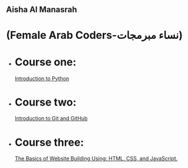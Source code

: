 

## Aisha Al Manasrah
# (Female Arab Coders-نساء مبرمجات)

* # Course one:

    [Introduction to Python](https://www.udemy.com/course/introduction-to-python)

* # Course two:

    [Introduction to Git and GitHub](https://www.udemy.com/course/introduction-to-git-and-github)

* # Course three:

    [The Basics of Website Building Using: HTML, CSS, and JavaScript.](https://www.udemy.com/course/html-css-javascript-arabic)
